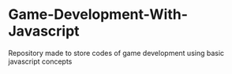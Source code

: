 # Game-Development-With-Javascript
Repository made to store codes of game development using basic javascript concepts

